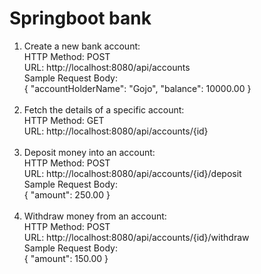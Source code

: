 # Springboot bank

1. Create a new bank account:<br>
   HTTP Method: POST <br>
   URL: http://localhost:8080/api/accounts<br>
   Sample Request Body:<br>
   {
      "accountHolderName": "Gojo",
      "balance": 10000.00
   }
   <br>
   <br>
2. Fetch the details of a specific account: <br>
   HTTP Method: GET <br>
   URL: http://localhost:8080/api/accounts/{id} 
   <br>
   <br>
3. Deposit money into an account: <br>
   HTTP Method: POST <br>
   URL: http://localhost:8080/api/accounts/{id}/deposit <br>
   Sample Request Body:<br>
   {
      "amount": 250.00
   }
   <br>
   <br>
4. Withdraw money from an account: <br>
   HTTP Method: POST <br>
   URL: http://localhost:8080/api/accounts/{id}/withdraw <br>
   Sample Request Body: <br>
   {
     "amount": 150.00
   }
   <br>
   <br>   
